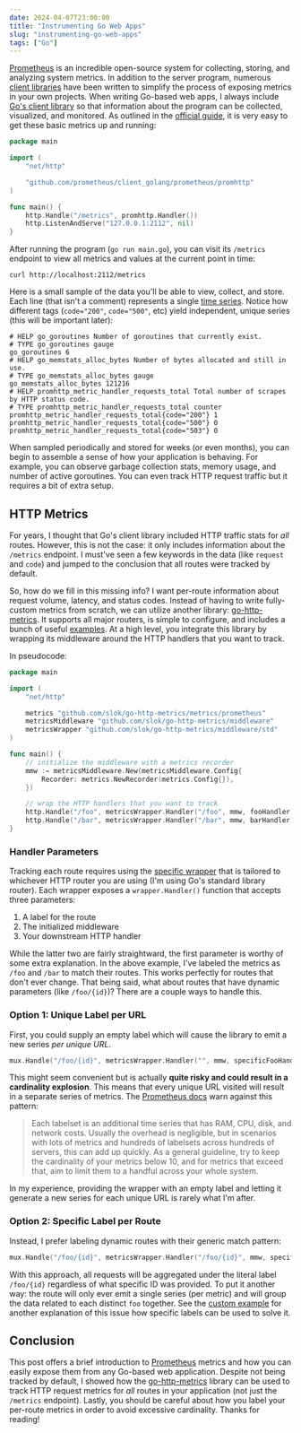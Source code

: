 ```yaml
---
date: 2024-04-07T23:00:00
title: "Instrumenting Go Web Apps"
slug: "instrumenting-go-web-apps"
tags: ["Go"]
---
```


[Prometheus](https://prometheus.io/) is an incredible open-source system for collecting, storing, and analyzing system metrics.
In addition to the server program, numerous [client libraries](https://prometheus.io/docs/instrumenting/clientlibs/) have been written to simplify the process of exposing metrics in your own projects.
When writing Go-based web apps, I always include [Go's client library](https://github.com/prometheus/client_golang) so that information about the program can be collected, visualized, and monitored.
As outlined in the [official guide](https://prometheus.io/docs/guides/go-application/), it is very easy to get these basic metrics up and running:

```go
package main

import (
    "net/http"

    "github.com/prometheus/client_golang/prometheus/promhttp"
)

func main() {
    http.Handle("/metrics", promhttp.Handler())
    http.ListenAndServe("127.0.0.1:2112", nil)
}
```

After running the program (`go run main.go`), you can visit its `/metrics` endpoint to view all metrics and values at the current point in time:

```
curl http://localhost:2112/metrics
```

Here is a small sample of the data you'll be able to view, collect, and store.
Each line (that isn't a comment) represents a single [time series](https://prometheus.io/docs/concepts/data_model/).
Notice how different tags (`code="200"`, `code="500"`, etc) yield independent, unique series (this will be important later):

```
# HELP go_goroutines Number of goroutines that currently exist.
# TYPE go_goroutines gauge
go_goroutines 6
# HELP go_memstats_alloc_bytes Number of bytes allocated and still in use.
# TYPE go_memstats_alloc_bytes gauge
go_memstats_alloc_bytes 121216
# HELP promhttp_metric_handler_requests_total Total number of scrapes by HTTP status code.
# TYPE promhttp_metric_handler_requests_total counter
promhttp_metric_handler_requests_total{code="200"} 1
promhttp_metric_handler_requests_total{code="500"} 0
promhttp_metric_handler_requests_total{code="503"} 0
```

When sampled periodically and stored for weeks (or even months), you can begin to assemble a sense of how your application is behaving.
For example, you can observe garbage collection stats, memory usage, and number of active goroutines.
You can even track HTTP request traffic but it requires a bit of extra setup.

## HTTP Metrics

For years, I thought that Go's client library included HTTP traffic stats for _all_ routes.
However, this is not the case: it only includes information about the `/metrics` endpoint.
I must've seen a few keywords in the data (like `request` and `code`) and jumped to the conclusion that all routes were tracked by default.

So, how do we fill in this missing info?
I want per-route information about request volume, latency, and status codes.
Instead of having to write fully-custom metrics from scratch, we can utilize another library: [go-http-metrics](https://github.com/slok/go-http-metrics).
It supports all major routers, is simple to configure, and includes a bunch of useful [examples](https://github.com/slok/go-http-metrics/tree/master/examples).
At a high level, you integrate this library by wrapping its middleware around the HTTP handlers that you want to track.

In pseudocode:

```go
package main

import (
	"net/http"

	metrics "github.com/slok/go-http-metrics/metrics/prometheus"
	metricsMiddleware "github.com/slok/go-http-metrics/middleware"
	metricsWrapper "github.com/slok/go-http-metrics/middleware/std"
)

func main() {
	// initialize the middleware with a metrics recorder
	mmw := metricsMiddleware.New(metricsMiddleware.Config{
		Recorder: metrics.NewRecorder(metrics.Config{}),
	})

	// wrap the HTTP handlers that you want to track
	http.Handle("/foo", metricsWrapper.Handler("/foo", mmw, fooHandler))
	http.Handle("/bar", metricsWrapper.Handler("/bar", mmw, barHandler))
}
```

### Handler Parameters

Tracking each route requires using the [specific wrapper](https://github.com/slok/go-http-metrics/tree/master?tab=readme-ov-file#framework-compatibility-middlewares) that is tailored to whichever HTTP router you are using (I'm using Go's standard library router).
Each wrapper exposes a `wrapper.Handler()` function that accepts three parameters:

1. A label for the route
2. The initialized middleware
3. Your downstream HTTP handler

While the latter two are fairly straightward, the first parameter is worthy of some extra explanation.
In the above example, I've labeled the metrics as `/foo` and `/bar` to match their routes.
This works perfectly for routes that don't ever change.
That being said, what about routes that have dynamic parameters (like `/foo/{id}`)?
There are a couple ways to handle this.

### Option 1: Unique Label per URL

First, you could supply an empty label which will cause the library to emit a new series _per unique URL_.

```go
mux.Handle("/foo/{id}", metricsWrapper.Handler("", mmw, specificFooHandler))
```

This might seem convenient but is actually **quite risky and could result in a cardinality explosion**.
This means that every unique URL visited will result in a separate series of metrics.
The [Prometheus docs](https://prometheus.io/docs/practices/instrumentation/#do-not-overuse-labels) warn against this pattern:

> Each labelset is an additional time series that has RAM, CPU, disk, and network costs.
> Usually the overhead is negligible, but in scenarios with lots of metrics and hundreds of labelsets across hundreds of servers, this can add up quickly.
> As a general guideline, try to keep the cardinality of your metrics below 10, and for metrics that exceed that, aim to limit them to a handful across your whole system.

In my experience, providing the wrapper with an empty label and letting it generate a new series for each unique URL is rarely what I'm after.

### Option 2: Specific Label per Route

Instead, I prefer labeling dynamic routes with their generic match pattern:

```go
mux.Handle("/foo/{id}", metricsWrapper.Handler("/foo/{id}", mmw, specificFooHandler))
```

With this approach, all requests will be aggregated under the literal label `/foo/{id}` regardless of what specific ID was provided.
To put it another way: the route will only ever emit a single series (per metric) and will group the data related to each distinct `foo` together.
See the [custom example](https://github.com/slok/go-http-metrics/blob/c472df028d97fa53f3e99c760831d55908541bba/examples/custom/main.go#L51-L57) for another explanation of this issue how specific labels can be used to solve it.

## Conclusion

This post offers a brief introduction to [Prometheus](https://prometheus.io/) metrics and how you can easily expose them from any Go-based web application.
Despite not being tracked by default, I showed how the [go-http-metrics](https://github.com/slok/go-http-metrics) library can be used to track HTTP request metrics for _all_ routes in your application (not just the `/metrics` endpoint).
Lastly, you should be careful about how you label your per-route metrics in order to avoid excessive cardinality.
Thanks for reading!
